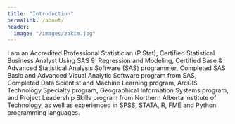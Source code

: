 ```yaml
---
title: "Introduction"
permalink: /about/
header:
  image: "/images/zakim.jpg"
---
```


I am an Accredited Professional Statistician (P.Stat), Certified Statistical Business Analyst Using SAS 9: Regression and Modeling, Certified Base & Advanced Statistical Analysis Software (SAS) programmer, Completed SAS Basic and Advanced  Visual Analytic Software program from SAS, Completed Data Scientist and Machine Learning program, ArcGIS Technology Specialty program, Geographical Information Systems program, and Project Leadership Skills program from Northern Alberta Institute of Technology, as well as  experienced in SPSS, STATA, R, FME and Python programming languages.
